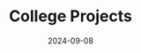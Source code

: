 ---
draft: False
title: College Projects
description: My coding projects during my time at Baylor University. 
date: 2024-09-08
url: https://github.com/brycemcwhirter/college-projects
github: https://github.com/brycemcwhirter/college-projects
languages: ['java', 'python', 'c++', 'c']
---
